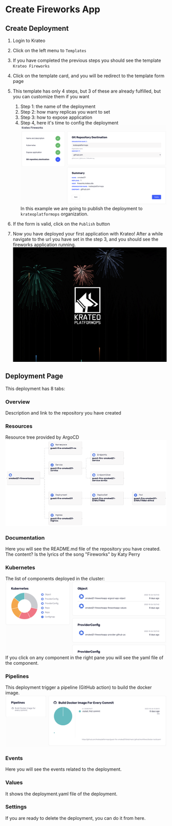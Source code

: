 # Create Fireworks App

## Create Deployment

1. Login to Krateo
2. Click on the left menu to `Templates`
3. If you have completed the previous steps you should see the template `Krateo Fireworks`
4. Click on the template card, and you will be redirect to the template form page
5. This template has only 4 steps, but 3 of these are already fulfilled, but you can customize them if you want

   1. Step 1: the name of the deployment
   2. Step 2: how many replicas you want to set
   3. Step 3: how to expose application
   4. Step 4, here it's time to config the deployment
      ![deployment](../media/tutorial/deployment.png)
      In this example we are going to publish the deployment to `krateoplatformops` organization.

6. If the form is valid, click on the `Publish` button
7. Now you have deployed your first application with Krateo! After a while navigate to the url you have set in the step 3, and you should see the fireworks application running.
   ![deployment-fireworks](../media/tutorial/deployment-fireworks.png)

## Deployment Page

This deployment has 8 tabs:

### Overview

Description and link to the repository you have created

### Resources

Resource tree provided by ArgoCD
![deployment-resources](../media/tutorial/deployment-resources.png)

### Documentation

Here you will see the README.md file of the repository you have created. The content? Is the lyrics of the song "Fireworks" by Katy Perry

### Kubernetes

The list of components deployed in the cluster:
![deployment-kubernetes](../media/tutorial/deployment-kubernetes.png)
If you click on any component in the right pane you will see the yaml file of the component.

### Pipelines

This deployment trigger a pipeline (GitHub action) to build the docker image.
![deployment-pipelines](../media/tutorial/deployment-pipelines.png)

### Events

Here you will see the events related to the deployment.

### Values

It shows the deployment.yaml file of the deployment.

### Settings

If you are ready to delete the deployment, you can do it from here.
